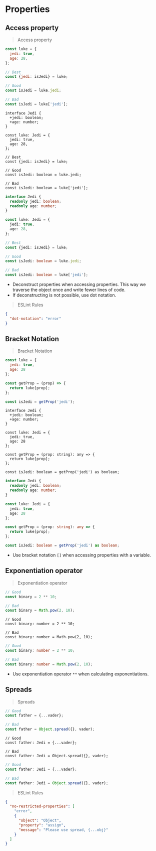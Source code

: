 # Properties

## Access property

> Access property

```javascript
const luke = {
  jedi: true,
  age: 28,
};

// Best
const {jedi: isJedi} = luke;

// Good
const isJedi = luke.jedi;

// Bad
const isJedi = luke['jedi'];
```

```javascript--flow
interface Jedi {
  +jedi: boolean;
  +age: number;
}

const luke: Jedi = {
  jedi: true,
  age: 28,
};

// Best
const {jedi: isJedi} = luke;

// Good
const isJedi: boolean = luke.jedi;

// Bad
const isJedi: boolean = luke['jedi'];
```

```typescript
interface Jedi {
  readonly jedi: boolean;
  readonly age: number;
}

const luke: Jedi = {
  jedi: true,
  age: 28,
};

// Best
const {jedi: isJedi} = luke;

// Good
const isJedi: boolean = luke.jedi;

// Bad
const isJedi: boolean = luke['jedi'];
```

* Deconstruct properties when accessing properties. This way we traverse the object once and write fewer lines of code.
* If deconstructing is not possible, use dot notation. 

> ESLint Rules

```json
{
  "dot-notation": "error"
}
```


## Bracket Notation

> Bracket Notation

```javascript
const luke = {
  jedi: true,
  age: 28
};

const getProp = (prop) => {
  return luke[prop];
};

const isJedi = getProp('jedi');
```

```javascript--flow
interface Jedi {
  +jedi: boolean;
  +age: number;
}

const luke: Jedi = {
  jedi: true,
  age: 28
};

const getProp = (prop: string): any => {
  return luke[prop];
};

const isJedi: boolean = getProp('jedi') as boolean;
```

```typescript
interface Jedi {
  readonly jedi: boolean;
  readonly age: number;
}

const luke: Jedi = {
  jedi: true,
  age: 28
};

const getProp = (prop: string): any => {
  return luke[prop];
};

const isJedi: boolean = getProp('jedi') as boolean;
```

* Use bracket notation `[]` when accessing properties with a variable.

## Exponentiation operator

> Exponentiation operator

```javascript
// Good
const binary = 2 ** 10;

// Bad
const binary = Math.pow(2, 10);
```

```javascript--flow
// Good
const binary: number = 2 ** 10;

// Bad
const binary: number = Math.pow(2, 10);
```

```typescript
// Good
const binary: number = 2 ** 10;

// Bad
const binary: number = Math.pow(2, 10);
```

* Use exponentiation operator `**` when calculating exponentiations.

## Spreads

> Spreads

```javascript
// Good
const father = {...vader};

// Bad
const father = Object.spread({}, vader);
```

```javascript--flow
// Good
const father: Jedi = {...vader};

// Bad
const father: Jedi = Object.spread({}, vader);
```

```typescript
// Good
const father: Jedi = {...vader};

// Bad
const father: Jedi = Object.spread({}, vader);
```

> ESLint Rules

```json
{
  "no-restricted-properties": [
    "error",
    {
      "object": "Object",
      "property": "assign",
      "message": "Please use spread, {...obj}"
    }
  ]
}
```
